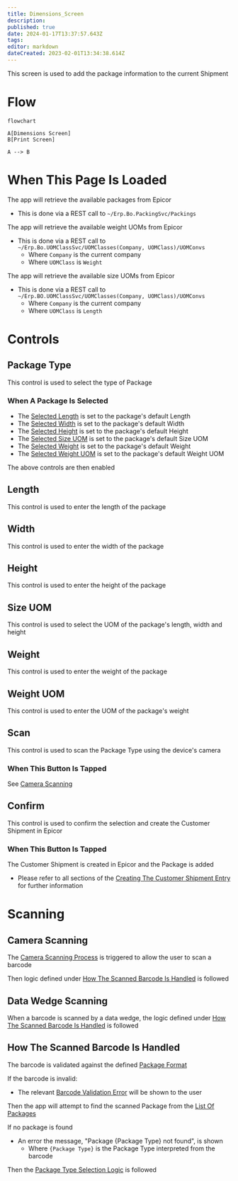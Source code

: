 ```yaml
---
title: Dimensions_Screen
description: 
published: true
date: 2024-01-17T13:37:57.643Z
tags: 
editor: markdown
dateCreated: 2023-02-01T13:34:38.614Z
---
```


This screen is used to add the package information to the current Shipment

# Flow
```mermaid
flowchart

A[Dimensions Screen]
B[Print Screen]

A --> B
```


# When This Page Is Loaded
The app will retrieve the available packages from Epicor
- This is done via a REST call to `~/Erp.Bo.PackingSvc/Packings`

The app will retrieve the available weight UOMs from Epicor
- This is done via a REST call to `~/Erp.Bo.UOMClassSvc/UOMClasses(Company, UOMClass)/UOMConvs`
	- Where `Company` is the current company
	- Where `UOMClass` is `Weight`

The app will retrieve the available size UOMs from Epicor
- This is done via a REST call to `~/Erp.BO.UOMClassSvc/UOMClasses(Company, UOMClass)/UOMConvs`
	- Where `Company` is the current company
	- Where `UOMClass` is `Length`

# Controls
## Package Type
This control is used to select the type of Package

### When A Package Is Selected
- The [Selected Length](#length) is set to the package's default Length
- The [Selected Width](#width) is set to the package's default Width
- The [Selected Height](#height) is set to the package's default Height
- The [Selected Size UOM](#size-uom) is set to the package's default Size UOM
- The [Selected Weight](#weight) is set to the package's default Weight
- The [Selected Weight UOM](#weight-uom) is set to the package's default Weight UOM

The above controls are then enabled

## Length
This control is used to enter the length of the package

## Width
This control is used to enter the width of the package

## Height
This control is used to enter the height of the package

## Size UOM
This control is used to select the UOM of the package's length, width and height

## Weight
This control is used to enter the weight of the package

## Weight UOM
This control is used to enter the UOM of the package's weight

## Scan
This control is used to scan the Package Type using the device's camera

### When This Button Is Tapped
See [Camera Scanning](#camera-scanning)

## Confirm
This control is used to confirm the selection and create the Customer Shipment in Epicor

### When This Button Is Tapped
The Customer Shipment is created in Epicor and the Package is added
- Please refer to all sections of the [Creating The Customer Shipment Entry](../Epicor_Processes.md#creating-the-customer-shipment-entry) for further information

# Scanning
## Camera Scanning
The [Camera Scanning Process](#camera-scanning) is triggered to allow the user to scan a barcode

Then logic defined under [How The Scanned Barcode Is Handled](#how-the-scanned-barcode-is-handled) is followed


## Data Wedge Scanning
When a barcode is scanned by a data wedge, the logic defined under [How The Scanned Barcode Is Handled](#how-the-scanned-barcode-is-handled) is followed


## How The Scanned Barcode Is Handled
The barcode is validated against the defined [Package Format](../../../Scanning.md#warehouse-bin-format) 

If the barcode is invalid:
- The relevant [Barcode Validation Error](../../../Scanning.md#barcode-validation-errors) will be shown to the user

Then the app will attempt to find the scanned Package from the [List Of Packages](#package-type)

If no package is found
- An error the message, "Package {Package Type} not found", is shown
	- Where `{Package Type}` is the Package Type interpreted from the barcode

Then the [Package Type Selection Logic](#when-a-package-is-selected) is followed